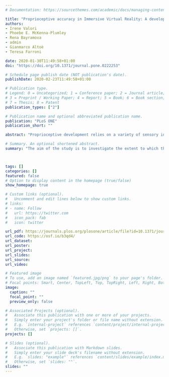 ```yaml
---
# Documentation: https://sourcethemes.com/academic/docs/managing-content/

title: "Proprioceptive accuracy in Immersive Virtual Reality: A developmental perspective"
authors:
- Irene Valori
- Phoebe E. McKenna-Plumley
- Rena Bayramova
- admin
- Gianmarco Altoè
- Teresa Farroni

date: 2020-01-30T11:49:58+01:00
doi: "https://doi.org/10.1371/journal.pone.0222253"

# Schedule page publish date (NOT publication's date).
publishDate: 2020-02-23T11:49:58+01:00

# Publication type.
# Legend: 0 = Uncategorized; 1 = Conference paper; 2 = Journal article;
# 3 = Preprint / Working Paper; 4 = Report; 5 = Book; 6 = Book section;
# 7 = Thesis; 8 = Patent
publication_types: ["2"]

# Publication name and optional abbreviated publication name.
publication: "PLoS ONE"
publication_short: ""

abstract: "Proprioceptive development relies on a variety of sensory inputs, among which vision is hugely dominant. Focusing on the developmental trajectory underpinning the integration of vision and proprioception, the present research explores how this integration is involved in interactions with Immersive Virtual Reality (IVR) by examining how proprioceptive accuracy is affected by *Age*, *Perception*, and *Environment*. Individuals from 4 to 43 years old completed a self-turning task which asked them to manually return to a previous location with different sensory modalities available in both IVR and reality. Results were interpreted from an exploratory perspective using Bayesian model comparison analysis, which allows the phenomena to be described using probabilistic statements rather than simplified reject/not-reject decisions. The most plausible model showed that 4–8-year-old children can generally be expected to make more proprioceptive errors than older children and adults. Across age groups, proprioceptive accuracy is higher when vision is available, and is disrupted in the visual environment provided by the IVR headset. We can conclude that proprioceptive accuracy mostly develops during the first eight years of life and that it relies largely on vision. Moreover, our findings indicate that this proprioceptive accuracy can be disrupted by the use of an IVR headset."

# Summary. An optional shortened abstract.
summary: "The aim of the study is to investigate the extent to which the reliability of visual information aids proprioceptive-based self-motion accuracy across the developmental lifespan. Moreover, it explores whether Immersive Virtual Reality (IVR) environments, compared to equivalent real environments, affect proprioceptive accuracy."



tags: []
categories: []
featured: false
# Option to display content in the homepage (true/false)
show_homepage: true

# Custom links (optional).
#   Uncomment and edit lines below to show custom links.
# links:
# - name: Follow
#   url: https://twitter.com
#   icon_pack: fab
#   icon: twitter

url_pdf: https://journals.plos.org/plosone/article/file?id=10.1371/journal.pone.0222253&type=printable
url_code: https://osf.io/b3qd4/
url_dataset:
url_poster:
url_project:
url_slides:
url_source:
url_video:

# Featured image
# To use, add an image named `featured.jpg/png` to your page's folder. 
# Focal points: Smart, Center, TopLeft, Top, TopRight, Left, Right, BottomLeft, Bottom, BottomRight.
image:
  caption: ""
  focal_point: ""
  preview_only: false

# Associated Projects (optional).
#   Associate this publication with one or more of your projects.
#   Simply enter your project's folder or file name without extension.
#   E.g. `internal-project` references `content/project/internal-project/index.md`.
#   Otherwise, set `projects: []`.
projects: []

# Slides (optional).
#   Associate this publication with Markdown slides.
#   Simply enter your slide deck's filename without extension.
#   E.g. `slides: "example"` references `content/slides/example/index.md`.
#   Otherwise, set `slides: ""`.
slides: ""
---
```


